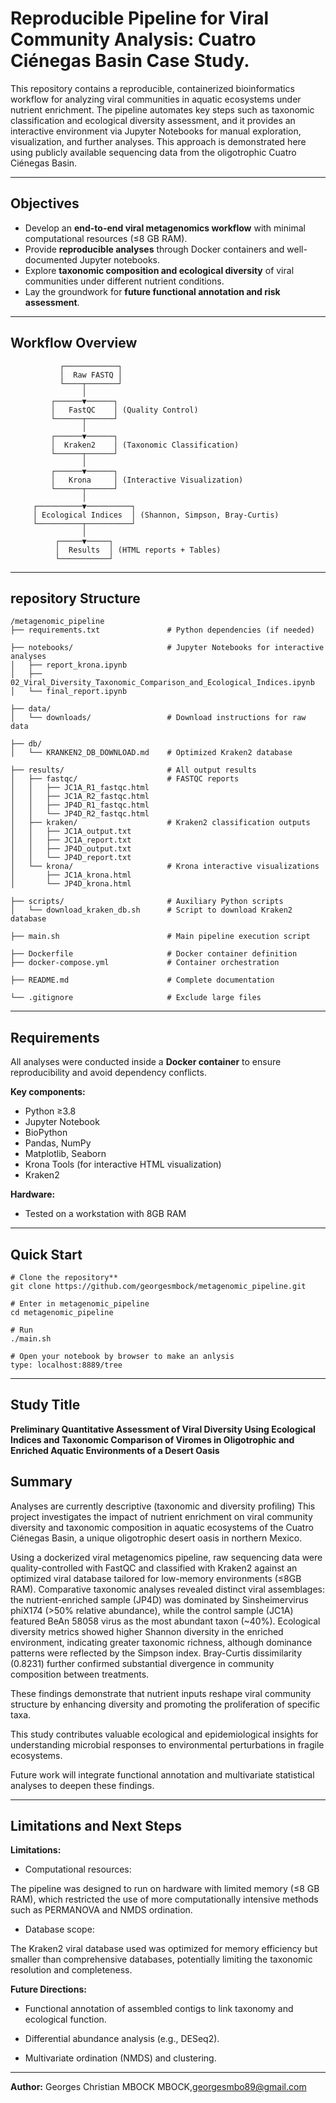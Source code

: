# Reproducible Pipeline for Viral Community Analysis: Cuatro Ciénegas Basin Case Study.
This repository contains a reproducible, containerized bioinformatics workflow for analyzing viral communities in aquatic ecosystems under nutrient enrichment. The pipeline automates key steps such as taxonomic classification and ecological diversity assessment, and it provides an interactive environment via Jupyter Notebooks for manual exploration, visualization, and further analyses. This approach is demonstrated here using publicly available sequencing data from the oligotrophic Cuatro Ciénegas Basin.

---

## Objectives
- Develop an **end-to-end viral metagenomics workflow** with minimal computational resources (≤8 GB RAM).
- Provide **reproducible analyses** through Docker containers and well-documented Jupyter notebooks.
- Explore **taxonomic composition and ecological diversity** of viral communities under different nutrient conditions.
- Lay the groundwork for **future functional annotation and risk assessment**.

---

## Workflow Overview
```
           ┌────────────┐
           │  Raw FASTQ │
           └────┬───────┘
                │
         ┌──────▼──────┐
         │   FastQC    │ (Quality Control)
         └──────┬──────┘
                │
         ┌──────▼──────┐
         │  Kraken2    │ (Taxonomic Classification)
         └──────┬──────┘
                │
         ┌──────▼──────┐
         │   Krona     │ (Interactive Visualization)
         └──────┬──────┘
                │
     ┌──────────▼──────────┐
     │ Ecological Indices  │ (Shannon, Simpson, Bray-Curtis)
     └──────────┬──────────┘
                │
          ┌─────▼─────┐
          │  Results  │ (HTML reports + Tables)
          └───────────┘

```

---

## repository Structure
```
/metagenomic_pipeline
├── requirements.txt               # Python dependencies (if needed)

├── notebooks/                     # Jupyter Notebooks for interactive analyses
│   ├── report_krona.ipynb
│   ├── 02_Viral_Diversity_Taxonomic_Comparison_and_Ecological_Indices.ipynb
│   └── final_report.ipynb

├── data/
│   └── downloads/                 # Download instructions for raw data

├── db/
│   └── KRANKEN2_DB_DOWNLOAD.md    # Optimized Kraken2 database

├── results/                       # All output results
│   ├── fastqc/                    # FASTQC reports
│   │   ├── JC1A_R1_fastqc.html
│   │   ├── JC1A_R2_fastqc.html
│   │   ├── JP4D_R1_fastqc.html
│   │   └── JP4D_R2_fastqc.html
│   ├── kraken/                    # Kraken2 classification outputs
│   │   ├── JC1A_output.txt
│   │   ├── JC1A_report.txt
│   │   ├── JP4D_output.txt
│   │   └── JP4D_report.txt
│   └── krona/                     # Krona interactive visualizations
│       ├── JC1A_krona.html
│       └── JP4D_krona.html

├── scripts/                       # Auxiliary Python scripts
│   └── download_kraken_db.sh      # Script to download Kraken2 database

├── main.sh                        # Main pipeline execution script

├── Dockerfile                     # Docker container definition
├── docker-compose.yml             # Container orchestration

├── README.md                      # Complete documentation

└── .gitignore                     # Exclude large files

```
---

## Requirements

All analyses were conducted inside a **Docker container** to ensure reproducibility and avoid dependency conflicts.

**Key components:**
- Python ≥3.8
- Jupyter Notebook
- BioPython
- Pandas, NumPy
- Matplotlib, Seaborn
- Krona Tools (for interactive HTML visualization)
- Kraken2

**Hardware:**
- Tested on a workstation with 8GB RAM

---
## Quick Start
```
# Clone the repository**
git clone https://github.com/georgesmbock/metagenomic_pipeline.git

# Enter in metagenomic_pipeline
cd metagenomic_pipeline

# Run
./main.sh

# Open your notebook by browser to make an anlysis
type: localhost:8889/tree
```
---
## Study Title
**Preliminary Quantitative Assessment of Viral Diversity Using Ecological Indices and Taxonomic Comparison of Viromes in Oligotrophic and Enriched Aquatic Environments of a Desert Oasis**

## Summary
Analyses are currently descriptive (taxonomic and diversity profiling) This project investigates the impact of nutrient enrichment on viral community diversity and taxonomic composition in aquatic ecosystems of the Cuatro Ciénegas Basin, a unique oligotrophic desert oasis in northern Mexico. 

Using a dockerized viral metagenomics pipeline, raw sequencing data were quality-controlled with FastQC and classified with Kraken2 against an optimized viral database tailored for low-memory environments (≤8GB RAM). Comparative taxonomic analyses revealed distinct viral assemblages: the nutrient-enriched sample (JP4D) was dominated by Sinsheimervirus phiX174 (>50% relative abundance), while the control sample (JC1A) featured BeAn 58058 virus as the most abundant taxon (~40%). Ecological diversity metrics showed higher Shannon diversity in the enriched environment, indicating greater taxonomic richness, although dominance patterns were reflected by the Simpson index. Bray-Curtis dissimilarity (0.8231) further confirmed substantial divergence in community composition between treatments. 

These findings demonstrate that nutrient inputs reshape viral community structure by enhancing diversity and promoting the proliferation of specific taxa. 

This study contributes valuable ecological and epidemiological insights for understanding microbial responses to environmental perturbations in fragile ecosystems. 

Future work will integrate functional annotation and multivariate statistical analyses to deepen these findings.

---
## Limitations and Next Steps
**Limitations:**

- Computational resources:

The pipeline was designed to run on hardware with limited memory (≤8 GB RAM), which restricted the use of more computationally intensive methods such as PERMANOVA and NMDS ordination.

- Database scope: 

The Kraken2 viral database used was optimized for memory efficiency but smaller than comprehensive databases, potentially limiting the taxonomic resolution and completeness.

**Future Directions:**
- Functional annotation of assembled contigs to link taxonomy and ecological function.

- Differential abundance analysis (e.g., DESeq2).

- Multivariate ordination (NMDS) and clustering.

---
**Author:** Georges Christian MBOCK MBOCK,<georgesmbo89@gmail.com>
